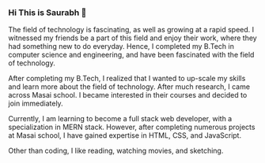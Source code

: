 ### Hi This is Saurabh 👋

The field of technology is fascinating, as well as growing at a rapid speed. I witnessed my friends be a part of this field and enjoy their work, where they had something new to do everyday. Hence, I completed my B.Tech in computer science and engineering, and have been fascinated with the field of technology.

After completing my B.Tech, I realized that I wanted to up-scale my skills and learn more about the field of technology. After much research, I came across Masai school. I became interested in their courses and decided to join immediately.

Currently, I am learning to become a full stack web developer, with a specialization in MERN stack. However, after completing numerous projects at Masai school, I have gained expertise in HTML, CSS, and JavaScript.

Other than coding, I like reading, watching movies, and sketching.


<!--
**100rbrajpuT/100rbrajpuT** is a ✨ _special_ ✨ repository because its `README.md` (this file) appears on your GitHub profile.

Here are some ideas to get you started:

- 🔭 I’m currently working on React.js
- 🌱 I’m currently learning fullstack well Development 
- 👯 I’m looking to collaborate on ...
- 🤔 I’m looking for help with ...
- 💬 Ask me about ...
- 📫 How to reach me: singhsaurabh9451985554@gmail.com
- 😄 Pronouns: Saurabh
- ⚡ Fun fact: ...
-->
